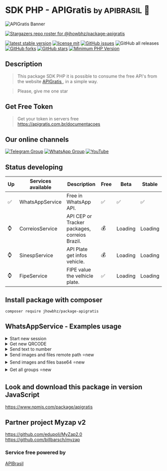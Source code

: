 # SDK PHP - APIGratis <small> by APIBRASIL</small>  🚀

![APIGratis Banner](https://i.imgur.com/uGwboXm.png)

[![Stargazers repo roster for @jhowbhz/package-apigratis](https://reporoster.com/stars/jhowbhz/package-apigratis)](https://github.com/jhowbhz/package-apigratis/stargazers)

[![latest stable version](https://poser.pugx.org/jhowbhz/package-apigratis/v/stable.svg)](https://packagist.org/packages/jhowbhz/package-apigratis)
[![license mit](https://poser.pugx.org/jhowbhz/package-apigratis/license.svg)](https://packagist.org/packages/jhowbhz/package-apigratis)
<a href="https://github.com/jhowbhz/package-apigratis/issues" target="_blank"><img alt="GitHub issues" src="https://img.shields.io/github/issues/jhowbhz/package-apigratis"></a>
<img alt="GitHub all releases" src="https://img.shields.io/github/downloads/jhowbhz/package-apigratis/total">
<a href="https://github.com/jhowbhz/package-apigratis/network" target="_blank"><img alt="GitHub forks" src="https://img.shields.io/github/forks/jhowbhz/package-apigratis"></a>
<a href="https://github.com/jhowbhz/package-apigratis/stargazers" target="_blank"><img alt="GitHub stars" src="https://img.shields.io/github/stars/jhowbhz/package-apigratis"></a>
[![Minimum PHP Version](https://img.shields.io/badge/php-%3E%3D%208.0-8892BF.svg?style=flat-square)](https://php.net/)

## Description
> This package SDK PHP it is possible to consume the free API's from the website <a href="https://apigratis.com.br" target="_blank"> APIGratis </a>, in a simple way.

> Please, give me one star 

## Get Free Token
> Get your token in servers free <br />
https://apigratis.com.br/documentacoes

## Our online channels
[![Telegram Group](https://img.shields.io/badge/Telegram-Group-32AFED?logo=telegram)](https://t.me/apigratisoficial)
[![WhatsApp Group](https://img.shields.io/badge/WhatsApp-Group-25D366?logo=whatsapp)](https://chat.whatsapp.com/KsxrUGIPWvUBYAjI1ogaGs)
[![YouTube](https://img.shields.io/youtube/channel/subscribers/UC-_mG5VU7maEKt5rUj8tSbQ?label=YouTube)](https://www.youtube.com/channel/UC-_mG5VU7maEKt5rUj8tSbQ)

## Status developing

| Up  | Services available            | Description       | Free    | Beta        | Stable   |
------|-------------------------------|-------------------|---------| ------------------------- | ------------------------- |
| ✅ | WhatsAppService                | Free in WhatsApp API.        |   ✅   | ✅                | ✅                    |
| ⌚ | CorreiosService                | API CEP or Tracker packages, correios Brazil.      |   💰   | Loading                   | Loading                   |
| ⌚ | SinespService                  | API Plate get infos vehicle.       |   💰   | Loading                   | Loading                   |
| ⌚ | FipeService                    | FIPE value the velhicle plate.       |   ✅   | Loading                   | Loading                   |

## Install package with composer
```composer require jhowbhz/package-apigratis```

## WhatsAppService - Examples usage

<details>
<summary> Start new session</summary>
    
```php
require_once('vendor/autoload.php');
use ApiGratis\ApiBrasil;

$start = ApiBrasil::WhatsAppService("start", [
    "serverhost" => "YOUR_SERVER",
    "apitoken" => "YOUR_API_TOKEN",
    "session" => "YOUR_SESSION_NAME",
    "sessionkey" => "YOUR_SESSION_KEY",
    "wh_status" => "", //optional
    "wh_message" => "", //optional
    "wh_connect" => "", //optional
    "wh_qrcode" => "", //optional
]);

echo $start;
```

</details>

<details>
<summary> Get new QRCODE</summary>
    
```php
require_once('vendor/autoload.php');
use ApiGratis\ApiBrasil;

$qrcode = ApiBrasil::WhatsAppService("getQrCode", [
    "serverhost" => "https://whatsapp2.contrateumdev.com.br", //required
    "serverhost" => $server->host,
    "sessionkey" => $session->session_key,
    "session" => $session->session_name,
    "method" => "GET",
    "method" => "GET", //required
]);

header("content-type: image/png");

echo $qrcode;
```
    
</details>

<details>
<summary> Send text to number</summary>
    
```php
require_once('vendor/autoload.php');
use ApiGratis\ApiBrasil;

$sendText = ApiBrasil::WhatsAppService("sendText", [
    "serverhost" => "https://whatsapp-v2.apibrasil.com.br",
    "session" => "teste",
    "sessionkey" => "YOUR_SESSION_KEY",
    "number" => "5531994359434",
    "text" => "IS MY FIRST TEXT SEND FROM https://apigratis.com.br"
]);

echo $sendText;
```

</details>

<details>
<summary> Send images and files remote path ⭐new</summary>

```php
require_once('vendor/autoload.php');
use ApiGratis\ApiBrasil;

$sendfile = ApiBrasil::WhatsAppService("sendFile", [
  "serverhost" => "YOUR_SERVER",
  "session" => "YOUR_SESSION_NAME",
  "sessionkey" => "YOUR_SESSION_KEY",
  "number" => "5531994359434",
  "fileName" => "FILE_NAME"
  "path" => "https://www.euax.com.br/wp-content/uploads/2019/10/Teste.png"
  "caption" => "FILE_CAPTION"
]);

echo $sendfile;
```

</details>

<details>
<summary> Send images and files base64 ⭐new</summary>

```php
require_once('vendor/autoload.php');
use ApiGratis\ApiBrasil;

$sendfile64 = ApiBrasil::WhatsAppService("sendFile64", [
  "serverhost" => "YOUR_SERVER",
  "session" => "YOUR_SESSION_NAME",
  "sessionkey" => "YOUR_SESSION_KEY",
  "number" => "5531994359434",
  "fileName" => "FILE_NAME"
  "path" => "data:application/pdf;base64,....."
  "caption" => "FILE_CAPTION"
]);

echo $sendfile64;
```
</details>

<details>
<summary> Get all groups ⭐new</summary>

```php
require_once('vendor/autoload.php');
use ApiGratis\ApiBrasil;

$groups = ApiBrasil::WhatsAppService("getAllGroups", [
  "serverhost" => "YOUR_SERVER",
  "session" => "YOUR_SESSION_NAME",
  "sessionkey" => "YOUR_SESSION_KEY",
]);

echo $groups;
```
</details>

## Look and download this package in version JavaScript
https://www.npmjs.com/package/apigratis

## Partner project Myzap v2
https://github.com/edupoli/MyZap2.0<br/>
https://github.com/billbarsch/myzap

### Service free powered by
<a href="https://apigratis.com.br" target="_blank"> APIBrasil </a>
